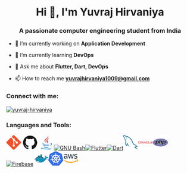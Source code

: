 <h1 align="center">Hi 👋, I'm Yuvraj Hirvaniya</h1>
<h3 align="center">A passionate computer engineering student from India</h3>

- 🔭 I’m currently working on **Application Development**

- 🌱 I’m currently learning **DevOps**

- 💬 Ask me about **Flutter, Dart, DevOps**

- 📫 How to reach me **yuvrajhirvaniya1009@gmail.com**

<h3 align="left">Connect with me:</h3>
<p align="left">
<a href="https://www.linkedin.com/in/yuvraj-hirvaniya/" target="blank"><img align="center" src="https://raw.githubusercontent.com/rahuldkjain/github-profile-readme-generator/master/src/images/icons/Social/linked-in-alt.svg" alt="yuvraj-hirvaniya" height="30" width="40" /></a>
</p>

<h3 align="left">Languages and Tools:</h3>
<p class="icons" align="left">
<a href="https://git-scm.com/" target="_blank" rel="noreferrer"><img src="https://raw.githubusercontent.com/devicons/devicon/master/icons/git/git-original.svg" alt="Git" title="Git" width="40" height="40"/></a>
<a href="https://github.com/" target="_blank" rel="noreferrer"><img src="https://raw.githubusercontent.com/devicons/devicon/master/icons/github/github-original.svg" alt="GitHub" title="GitHub" width="40" height="40"/></a>
<a href="https://www.java.com/" target="_blank" rel="noreferrer"><img src="https://raw.githubusercontent.com/devicons/devicon/master/icons/java/java-original.svg" alt="Java" title="Java" width="40" height="40"/></a><a href="https://www.gnu.org/software/bash/" target="_blank" rel="noreferrer"><img src="https://www.vectorlogo.zone/logos/gnu_bash/gnu_bash-icon.svg" alt="GNU Bash" title="GNU Bash" width="40" height="40"/></a><a href="https://flutter.dev/" target="_blank" rel="noreferrer"><img src="https://www.vectorlogo.zone/logos/flutterio/flutterio-icon.svg" alt="Flutter" title="Flutter" width="40" height="40"/></a><a href="https://dart.dev/" target="_blank" rel="noreferrer"><img src="https://www.vectorlogo.zone/logos/dartlang/dartlang-icon.svg" alt="Dart" title="Dart" width="40" height="40"/></a><a href="https://www.mysql.com/" target="_blank" rel="noreferrer"><img src="https://raw.githubusercontent.com/devicons/devicon/master/icons/mysql/mysql-original.svg" alt="MySQL" title="MySQL" width="40" height="40"/></a><a href="https://www.oracle.com/" target="_blank" rel="noreferrer"><img src="https://raw.githubusercontent.com/devicons/devicon/master/icons/oracle/oracle-original.svg" alt="Oracle" title="Oracle" width="40" height="40"/></a><a href="https://www.php.net/" target="_blank" rel="noreferrer"><img src="https://raw.githubusercontent.com/devicons/devicon/master/icons/php/php-original.svg" alt="PHP" title="PHP" width="40" height="40"/></a><a href="https://firebase.google.com/" target="_blank" rel="noreferrer"><img src="https://www.vectorlogo.zone/logos/firebase/firebase-icon.svg" alt="Firebase" title="Firebase" width="40" height="40"/></a><a href="https://www.docker.com/" target="_blank" rel="noreferrer"><img src="https://raw.githubusercontent.com/devicons/devicon/master/icons/docker/docker-original.svg" alt="Docker" title="Docker" width="40" height="40"/></a><a href="https://kubernetes.io/" target="_blank" rel="noreferrer"><img src="https://raw.githubusercontent.com/devicons/devicon/master/icons/kubernetes/kubernetes-plain.svg" alt="Kubernetes" title="Kubernetes" width="40" height="40"/></a><a href="https://aws.amazon.com/devops/" target="_blank" rel="noreferrer"><img src="https://raw.githubusercontent.com/devicons/devicon/master/icons/amazonwebservices/amazonwebservices-original.svg" alt="DevOps" title="DevOps" width="40" height="40"/></a>
</p>
